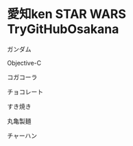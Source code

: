 ﻿愛知ken
STAR WARS
TryGitHubOsakana
================

ガンダム

Objective-C


コガコーラ

チョコレート

すき焼き

丸亀製麺

チャーハン